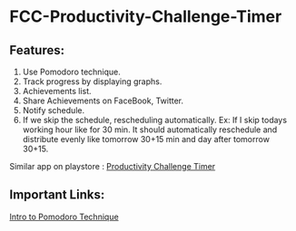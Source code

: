 # FCC-Productivity-Challenge-Timer
## Features: 

1. Use Pomodoro technique.
2. Track progress by displaying graphs.
3. Achievements list.
4. Share Achievements on FaceBook, Twitter. 
5. Notify schedule.
6. If we skip the schedule, rescheduling automatically.
     Ex:
           If I skip todays working hour like for 30 min. It should automatically reschedule and distribute evenly like tomorrow 30+15 min and day after tomorrow 30+15.

Similar app on playstore : [Productivity Challenge Timer](https://play.google.com/store/apps/details?id=com.wlxd.pomochallenge&hl=en)


## Important Links:
[Intro to Pomodoro Technique](https://www.youtube.com/watch?v=lgj3nfzV0xM)
